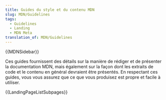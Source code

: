 ```yaml
---
title: Guides du style et du contenu MDN
slug: MDN/Guidelines
tags:
  - Guidelines
  - Landing
  - MDN Meta
translation_of: MDN/Guidelines
---
```

{{MDNSidebar}}

Ces guides fournissent des détails sur la manière de rédiger et de présenter la documentation MDN, mais également sur la façon dont les extraits de code et le contenu en général devraient être présentés. En respectant ces guides, vous vous assurez que ce que vous produisez est propre et facile à utiliser.

{{LandingPageListSubpages}}
